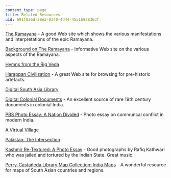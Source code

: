 ```yaml
---
content_type: page
title: Related Resources
uid: 691f8a6d-28e2-0340-4d44-4551b9a8363f
---
```


[The Ramayana](http://www.maxwell.syr.edu/moynihan_sac.aspx?id=36507224353&terms=The+Ramayana) - A good Web site which shows the various manifestations and interpretations of the epic Ramayana.

[Background on The Ramayana](http://www.maxwell.syr.edu/moynihan_sac.aspx?id=36507224366&terms=Background+on+The+Ramayana) - Informative Web site on the various aspects of the Ramayana.

[Hymns from the Rig Veda](http://www.wsu.edu/~wldciv/world_civ_reader/world_civ_reader_1/rig_veda.html)

[Harappan Civilization](http://www.harappa.com/) - A great Web site for browsing for pre-historic artefacts.

[Digital South Asia Library](http://dsal.uchicago.edu/index.html)

[Digital Colonial Documents](http://arrow.latrobe.edu.au/store/3/4/5/5/2/public/index.htm) - An excellent source of rare 19th century documents in colonial India.

[PBS Photo Essay: A Nation Divided](http://www.pbs.org/wnet/wideangle/episodes/soul-of-india/photo-essay-a-nation-divided/?p=2951) - Photo essay on communcal conflict in modern India.

[A Virtual Village](http://virtualvillage.wesleyan.edu/)

[Pakistan: The Intersection](http://www.thenation.com/article/pakistan-intersection/)

[Kashmir Re-Textured: A Photo Essay](http://kashmirretextured.com/main.html) - Good photographs by Rafiq Kathwari who was jailed and tortured by the Indian State. Great music.

[Perry-Castañeda Library Map Collection: India Maps](http://www.lib.utexas.edu/maps/india.html) - A wonderful resource for maps of South Asian countries and regions.